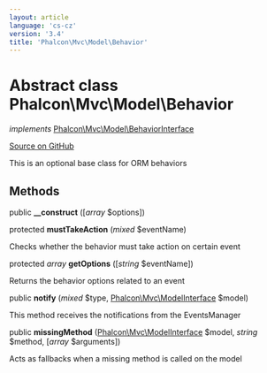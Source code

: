 ```yaml
---
layout: article
language: 'cs-cz'
version: '3.4'
title: 'Phalcon\Mvc\Model\Behavior'
---
```


# Abstract class **Phalcon\Mvc\Model\Behavior**

*implements* [Phalcon\Mvc\Model\BehaviorInterface](/3.4/en/api/Phalcon_Mvc_Model_BehaviorInterface)

<a href="https://github.com/phalcon/cphalcon/tree/v3.4.0/phalcon/mvc/model/behavior.zep" class="btn btn-default btn-sm">Source on GitHub</a>

This is an optional base class for ORM behaviors

## Methods

public **__construct** ([*array* $options])

protected **mustTakeAction** (*mixed* $eventName)

Checks whether the behavior must take action on certain event

protected *array* **getOptions** ([*string* $eventName])

Returns the behavior options related to an event

public **notify** (*mixed* $type, [Phalcon\Mvc\ModelInterface](/3.4/en/api/Phalcon_Mvc_ModelInterface) $model)

This method receives the notifications from the EventsManager

public **missingMethod** ([Phalcon\Mvc\ModelInterface](/3.4/en/api/Phalcon_Mvc_ModelInterface) $model, *string* $method, [*array* $arguments])

Acts as fallbacks when a missing method is called on the model